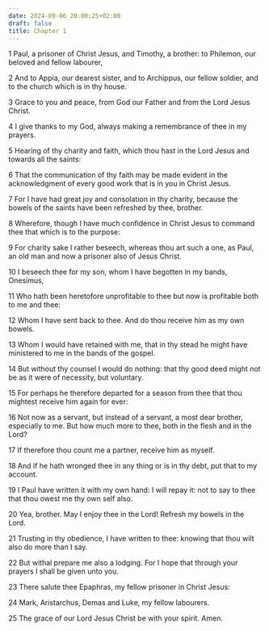 ```yaml
---
date: 2024-09-06 20:00:25+02:00
draft: false
title: Chapter 1
---
```




1 Paul, a prisoner of Christ Jesus, and Timothy, a brother: to Philemon, our beloved and fellow labourer,

2 And to Appia, our dearest sister, and to Archippus, our fellow soldier, and to the church which is in thy house.

3 Grace to you and peace, from God our Father and from the Lord Jesus Christ.

4 I give thanks to my God, always making a remembrance of thee in my prayers.

5 Hearing of thy charity and faith, which thou hast in the Lord Jesus and towards all the saints:

6 That the communication of thy faith may be made evident in the acknowledgment of every good work that is in you in Christ Jesus.

7 For I have had great joy and consolation in thy charity, because the bowels of the saints have been refreshed by thee, brother.

8 Wherefore, though I have much confidence in Christ Jesus to command thee that which is to the purpose:

9 For charity sake I rather beseech, whereas thou art such a one, as Paul, an old man and now a prisoner also of Jesus Christ.

10 I beseech thee for my son, whom I have begotten in my bands, Onesimus,

11 Who hath been heretofore unprofitable to thee but now is profitable both to me and thee:

12 Whom I have sent back to thee. And do thou receive him as my own bowels.

13 Whom I would have retained with me, that in thy stead he might have ministered to me in the bands of the gospel.

14 But without thy counsel I would do nothing: that thy good deed might not be as it were of necessity, but voluntary.

15 For perhaps he therefore departed for a season from thee that thou mightest receive him again for ever:

16 Not now as a servant, but instead of a servant, a most dear brother, especially to me. But how much more to thee, both in the flesh and in the Lord?

17 If therefore thou count me a partner, receive him as myself.

18 And if he hath wronged thee in any thing or is in thy debt, put that to my account.

19 I Paul have written it with my own hand: I will repay it: not to say to thee that thou owest me thy own self also.

20 Yea, brother. May I enjoy thee in the Lord! Refresh my bowels in the Lord.

21 Trusting in thy obedience, I have written to thee: knowing that thou wilt also do more than I say.

22 But withal prepare me also a lodging. For I hope that through your prayers I shall be given unto you.

23 There salute thee Epaphras, my fellow prisoner in Christ Jesus:

24 Mark, Aristarchus, Demas and Luke, my fellow labourers.

25 The grace of our Lord Jesus Christ be with your spirit. Amen.

